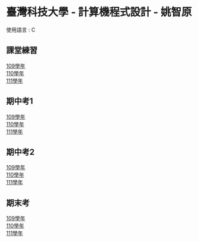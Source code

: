 # 臺灣科技大學 - 計算機程式設計 - 姚智原

使用語言 : C

## 課堂練習
[109學年](./PracticeHomework/C109)</br>
[110學年](./PracticeHomework/C110/)</br>
[111學年](./PracticeHomework/C111/)</br>

## 期中考1
[109學年](./Midterm1_Exam/C109/)</br>
[110學年](./Midterm1_Exam/C110/)</br>
[111學年](./Midterm1_Exam/C111/)</br>

## 期中考2
[109學年](./Midterm2_Exam/C109/)</br>
[110學年](./Midterm2_Exam/C110/)</br>
[111學年](./Midterm2_Exam/C111/)</br>

## 期末考
[109學年](./Final_Exam/C109)</br>
[110學年](./Final_Exam/C110/)</br>
[111學年](./Final_Exam/C111/)</br>

